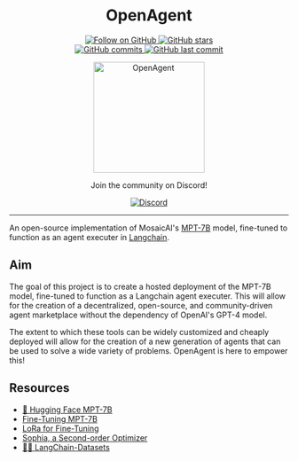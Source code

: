 <h1 align="center">OpenAgent</h1>
<p align="center">
  <a href="https://github.com/mrbende?tab=followers" target="_blank">
    <img src="https://img.shields.io/github/followers/mrbende?style=social" alt="Follow on GitHub">
  </a>
  <a href="https://github.com/mrbende/OpenAgent/stargazers" target="_blank">
    <img src="https://img.shields.io/github/stars/mrbende/OpenAgent?style=social" alt="GitHub stars">
  </a>
  <br>
  <a href="https://github.com/mrbende/OpenAgent/commits" target="_blank">
    <img src="https://img.shields.io/github/commit-activity/y/mrbende/OpenAgent" alt="GitHub commits">
  </a>
  <a href="https://github.com/mrbende/OpenAgent/commits" target="_blank">
    <img src="https://img.shields.io/github/last-commit/mrbende/OpenAgent" alt="GitHub last commit">
  </a>
</p>
<p align="center">
  <a href="OpenAgent Logo">
    <img src="https://i.imgur.com/1bPTaJw.png" alt="OpenAgent" width="200" height="200">
  </a>
</p>
<p align="center">Join the community on Discord!</p>
<p align="center">
  <a href="https://discord.gg/ypNKmKa4XW" target="_blank">
    <img src="https://dcbadge.vercel.app/api/server/ypNKmKa4XW" alt="Discord">
  </a>
</p>

---

An open-source implementation of MosaicAI's [MPT-7B](https://www.mosaicml.com/blog/mpt-7b) model, fine-tuned to function as an agent executer in [Langchain](https://github.com/hwchase17/langchain).

## Aim
The goal of this project is to create a hosted deployment of the MPT-7B model, fine-tuned to function as a Langchain agent executer. This will allow for the creation of a decentralized, open-source, and community-driven agent marketplace without the dependency of OpenAI's GPT-4 model.

The extent to which these tools can be widely customized and cheaply deployed will allow for the creation of a new generation of agents that can be used to solve a wide variety of problems. OpenAgent is here to empower this!

## Resources
* [🤗 Hugging Face MPT-7B](https://huggingface.co/mosaicml/mpt-7b)
* [Fine-Tuning MPT-7B](https://www.youtube.com/watch?v=KSlWkrByc0o&t=17s)
* [LoRa for Fine-Tuning](https://bdtechtalks.com/2023/05/22/what-is-lora/)
* [Sophia, a Second-order Optimizer](https://arxiv.org/abs/2305.14342)
* [🦜🔗 LangChain-Datasets](https://huggingface.co/LangChainDatasets)
